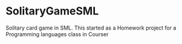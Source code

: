SolitaryGameSML
===============

Solitary card game in SML. This started as a Homework project for a 
Programming languages class in Courser
